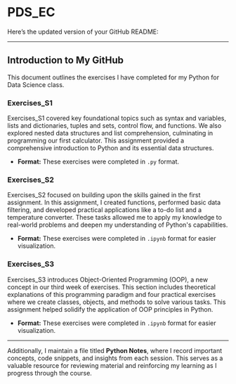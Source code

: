 # PDS_EC
Here’s the updated version of your GitHub README:

---

## Introduction to My GitHub

This document outlines the exercises I have completed for my Python for Data Science class.

### **Exercises_S1**  
Exercises_S1 covered key foundational topics such as syntax and variables, lists and dictionaries, tuples and sets, control flow, and functions. We also explored nested data structures and list comprehension, culminating in programming our first calculator. This assignment provided a comprehensive introduction to Python and its essential data structures.  
- **Format:** These exercises were completed in `.py` format.

### **Exercises_S2**  
Exercises_S2 focused on building upon the skills gained in the first assignment. In this assignment, I created functions, performed basic data filtering, and developed practical applications like a to-do list and a temperature converter. These tasks allowed me to apply my knowledge to real-world problems and deepen my understanding of Python's capabilities.  
- **Format:** These exercises were completed in `.ipynb` format for easier visualization.

### **Exercises_S3**  
Exercises_S3 introduces Object-Oriented Programming (OOP), a new concept in our third week of exercises. This section includes theoretical explanations of this programming paradigm and four practical exercises where we create classes, objects, and methods to solve various tasks. This assignment helped solidify the application of OOP principles in Python.  
- **Format:** These exercises were completed in `.ipynb` format for easier visualization.

---

Additionally, I maintain a file titled **Python Notes**, where I record important concepts, code snippets, and insights from each session. This serves as a valuable resource for reviewing material and reinforcing my learning as I progress through the course.
